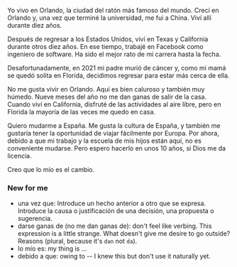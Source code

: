 Yo vivo en Orlando, la ciudad del ratón más famoso del mundo. Crecí en Orlando y, una vez que terminé la universidad, me fui a China. Viví allí durante diez años.

Después de regresar a los Estados Unidos, viví en Texas y California durante otros diez años. En ese tiempo, trabajé en Facebook como ingeniero de software. Ha sido el mejor rato de mi carrera hasta la fecha.

Desafortunadamente, en 2021 mi padre murió de cáncer y, como mi mamá se quedó solita en Florida, decidimos regresar para estar más cerca de ella.

No me gusta vivir en Orlando. Aquí es bien caluroso y también muy húmedo. Nueve meses del año no me dan ganas de salir de la casa. Cuando viví en California, disfruté de las actividades al aire libre, pero en Florida la mayoría de las veces me quedo en casa.

Quiero mudarme a España. Me gusta la cultura de España, y también me gustaría tener la oportunidad de viajar fácilmente por Europa. Por ahora, debido a que mi trabajo y la escuela de mis hijos están aquí, no es conveniente mudarse. Pero espero hacerlo en unos 10 años, si Dios me da licencia.

Creo que lo mío es el cambio.

### New for me

* una vez que: Introduce un hecho anterior a otro que se expresa. Introduce la causa o justificación de una decisión, una propuesta o sugerencia.
* darse ganas de (no me dan ganas de): don't feel like verbing. This expression is a little strange. What doesn't give me desire to go outside? Reasons (plural, because it's `dan` not `da`).
* lo mío es: my thing is ...
* debido a que: owing to -- I knew this but don't use it naturally yet.
